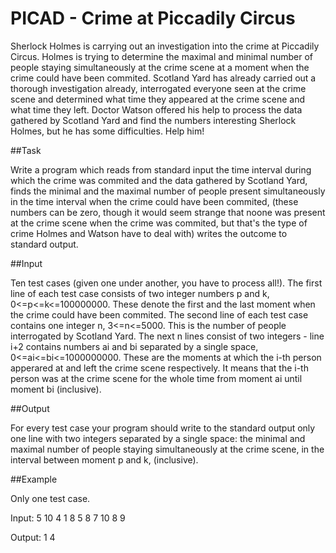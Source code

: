 # PICAD - Crime at Piccadily Circus

Sherlock Holmes is carrying out an investigation into the crime at Piccadily Circus. Holmes is trying to determine the maximal and minimal number of people staying simultaneously at the crime scene at a moment when the crime could have been commited. Scotland Yard has already carried out a thorough investigation already, interrogated everyone seen at the crime scene and determined what time they appeared at the crime scene and what time they left. Doctor Watson offered his help to process the data gathered by Scotland Yard and find the numbers interesting Sherlock Holmes, but he has some difficulties. Help him!

##Task

Write a program which reads from standard input the time interval during which the crime was commited and the data gathered by Scotland Yard,
finds the minimal and the maximal number of people present simultaneously in the time interval when the crime could have been commited, (these numbers can be zero, though it would seem strange that noone was present at the crime scene when the crime was commited, but that's the type of crime Holmes and Watson have to deal with)
writes the outcome to standard output.

##Input

Ten test cases (given one under another, you have to process all!). The first line of each test case consists of two integer numbers p and k, 0<=p<=k<=100000000. These denote the first and the last moment when the crime could have been commited. The second line of each test case contains one integer n, 3<=n<=5000. This is the number of people interrogated by Scotland Yard. The next n lines consist of two integers - line i+2 contains numbers ai and bi separated by a single space, 0<=ai<=bi<=1000000000. These are the moments at which the i-th person apperared at and left the crime scene respectively. It means that the i-th person was at the crime scene for the whole time from moment ai until moment bi (inclusive).

##Output

For every test case your program should write to the standard output only one line with two integers separated by a single space: the minimal and maximal number of people staying simultaneously at the crime scene, in the interval between moment p and k, (inclusive).

##Example

Only one test case.

Input:
5 10
4
1 8
5 8
7 10
8 9

Output:
1 4
